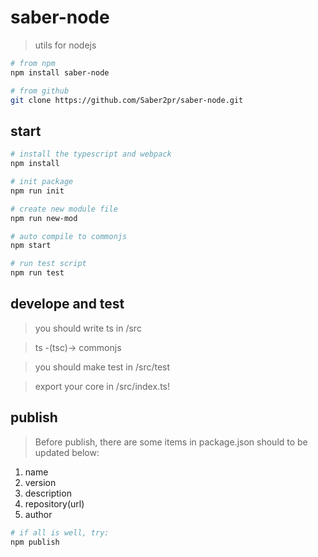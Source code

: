 # saber-node

> utils for nodejs

```bash
# from npm
npm install saber-node

# from github
git clone https://github.com/Saber2pr/saber-node.git
```

## start

```bash
# install the typescript and webpack
npm install
```

```bash
# init package
npm run init

# create new module file
npm run new-mod

# auto compile to commonjs
npm start

# run test script
npm run test

```

## develope and test

> you should write ts in /src

> ts -(tsc)-> commonjs

> you should make test in /src/test

> export your core in /src/index.ts!

## publish

> Before publish, there are some items in package.json should to be updated below:

1. name
2. version
3. description
4. repository(url)
5. author

```bash
# if all is well, try:
npm publish
```
